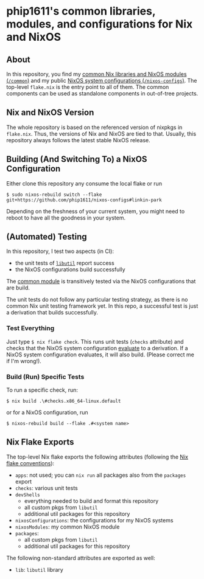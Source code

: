 # phip1611's common libraries, modules, and configurations for Nix and NixOS

## About

In this repository, you find my
[common Nix libraries and NixOS modules (`/common`)](/common/README.md) and my
public [NixOS system configurations (`/nixos-configs`)](/nixos-configs/README.md).
The top-level `flake.nix` is the entry point to all of them. The common
components can be used as standalone components in out-of-tree projects.

## Nix and NixOS Version

The whole repository is based on the referenced version of nixpkgs in
`flake.nix`. Thus, the versions of Nix and NixOS are tied to that. Usually, this
repository always follows the latest stable NixOS release.

## Building (And Switching To) a NixOS Configuration

Either clone this repository any consume the local flake or run

```shell
$ sudo nixos-rebuild switch --flake git+https://github.com/phip1611/nixos-configs#linkin-park
```

Depending on the freshness of your current system, you might need to reboot to
have all the goodness in your system.

## (Automated) Testing

In this repository, I test two aspects (in CI):

- the unit tests of [`libutil`](/common/libutil/README.md) report success
- the NixOS configurations build successfully

The [common module](./common/module/README.md) is transitively tested via the
NixOS configurations that are build.

The unit tests do not follow any particular testing strategy, as there is no
common Nix unit testing framework yet. In this repo, a successful test is just a
derivation that builds successfully.

### Test Everything

Just type `$ nix flake check`. This runs unit tests (`checks` attribute) and
checks that the NixOS system configuration
[evaluate](https://github.com/NixOS/nix/blob/3c200da242d8f0ccda447866028bb757e0b0bbd9/src/nix/flake.cc#L488)
to a derivation. If a NixOS system configuration evaluates, it will also build.
(Please correct me if I'm wrong!).

### Build (Run) Specific Tests

To run a specific check, run:

```shell
$ nix build .\#checks.x86_64-linux.default
```

or for a NixOS configuration, run

```console
$ nixos-rebuild build --flake .#<system name>
```

## Nix Flake Exports

The top-level Nix flake exports the following attributes (following the [Nix
flake conventions](https://nixos.wiki/wiki/Flakes)):

- `apps`: not used; you can `nix run` all packages also from the `packages`
          export
- `checks`: various unit tests
- `devShells`
  - everything needed to build and format this repository
  - all custom pkgs from `libutil`
  - additional util packages for this repository
- `nixosConfigurations`: the configurations for my NixOS systems
- `nixosModules`: my common NixOS module
- `packages`:
  - all custom pkgs from `libutil`
  - additional util packages for this repository

The following non-standard attributes are exported as well:

- `lib`: `libutil` library
